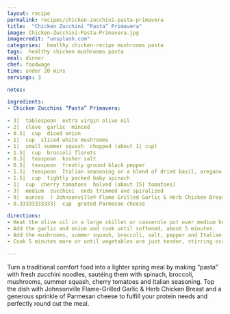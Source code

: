 ```yaml
---
layout: recipe
permalink: recipes/chicken-zucchini-pasta-primavera
title:  "Chicken Zucchini “Pasta” Primavera"
image: Chicken-Zucchini-Pasta-Primavera.jpg
imagecredit: "unsplash.com"
categories:  healthy chicken-recipe mushrooms pasta
tags:  healthy chicken mushrooms pasta
meal: dinner
chef: foodwage
time: under 20 mins
servings: 3

notes:

ingredients:
- Chicken Zucchini “Pasta” Primavera:

- 3|  tablespoon  extra virgin olive oil
- 2|  clove  garlic  minced
- 0.5|  cup  diced onion
- 1|  cup  sliced white mushrooms
- 1|  small summer squash  chopped (about 1| cup)
- 1.5|  cup  broccoli florets
- 0.5|  teaspoon  kosher salt
- 0.5|  teaspoon  freshly ground black pepper
- 1.5|  teaspoon  Italian seasoning or a blend of dried basil, oregano, rosemary, onion powder and garlic powder)
- 1.5|  cup  tightly packed baby spinach
- 1|  cup  cherry tomatoes  halved (about 15| tomatoes)
- 3|  medium  zucchini  ends trimmed and spiralized
- 9|  ounces  ) Johnsonville® Flame Grilled Garlic & Herb Chicken Breast  chopped or sliced
- 0.33333333333|  cup  grated Parmesan cheese

directions:
- Heat the olive oil in a large skillet or casserole pot over medium heat.
- Add the garlic and onion and cook until softened, about 5 minutes.
- Add the mushrooms, summer squash, broccoli, salt, pepper and Italian seasoning and stir to combine.
- Cook 5 minutes more or until vegetables are just tender, stirring occasionally.

---
```


Turn a traditional comfort food into a lighter spring meal by making “pasta” with fresh zucchini noodles, sautéing them with spinach, broccoli, mushrooms, summer squash, cherry tomatoes and Italian seasoning. Top the dish with Johnsonville Flame-Grilled Garlic & Herb Chicken Breast and a generous sprinkle of Parmesan cheese to fulfill your protein needs and perfectly round out the meal.
